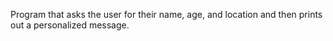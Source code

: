 Program that asks the user for their name, age, and location and then prints out a personalized message.
